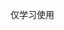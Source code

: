 <!---
libinguan/libinguan is a ✨ special ✨ repository because its `README.md` (this file) appears on your GitHub profile.
You can click the Preview link to take a look at your changes.
--->
仅学习使用
